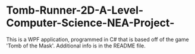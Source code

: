 # Tomb-Runner-2D-A-Level-Computer-Science-NEA-Project-
This is a WPF application, programmed in C# that is based off of the game 'Tomb of the Mask'. Additional info is in the README file. 
